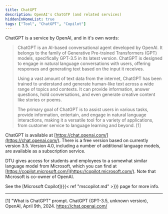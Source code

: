 ```yaml
---
title: ChatGPT
description: OpenAI's ChatGTP (and related services)
hiddenInHomeList: true
tags: ["Tool", "ChatGPT", "Copilot"]
---
```


ChatGPT is a service by OpenAI, and in it's own words:

> ChatGPT is an AI-based conversational agent developed by OpenAI. It belongs to the family of Generative Pre-trained Transformers (GPT) models, specifically GPT-3.5 in its latest version. ChatGPT is designed to engage in natural language conversations with users, offering responses and generating text based on the input it receives.
>
> Using a vast amount of text data from the internet, ChatGPT has been trained to understand and generate human-like text across a wide range of topics and contexts. It can provide information, answer questions, hold conversations, and even generate creative content like stories or poems.
>
> The primary goal of ChatGPT is to assist users in various tasks, provide information, entertain, and engage in natural language interactions, making it a versatile tool for a variety of applications, from customer service to language learning and beyond. [1]
>

ChatGPT is available at [https://chat.openai.com/](https://chat.openai.com/). There is a
free version based on currently version 3.5. Version 4.0, including a number of additional
language models, are available as a subscription service.

DTU gives access for students and employees to a somewhat similar language model from Microsoft, which you can find at 
[https://copilot.microsoft.com/](https://copilot.microsoft.com/). Note that Microsoft is co-owner of OpenAI.

See the [Microsoft Copilot]({{< ref "mscopilot.md" >}}) page for more info.


----

[1] "What is ChatGPT" prompt. ChatGPT (GPT-3.5, unknown version), OpenAI, April 9th, 2024.  https://chat.openai.com/

